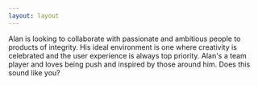 ```yaml
---
layout: layout
---
```


Alan is looking to collaborate with passionate and ambitious people to products of integrity. His ideal environment is one where creativity is celebrated and the user experience is always top priority. Alan's a team player and loves being push and inspired by those around him. Does this sound like you?
